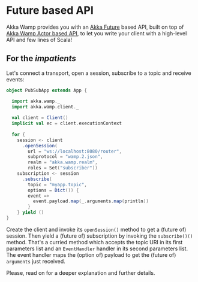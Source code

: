 # Future based API

Akka Wamp provides you with an [Akka Future](http://doc.akka.io/docs/akka/current/scala/futures.html) based API, built on top of [Akka Wamp Actor based API](../client/actor), to let you write your client with a high-level API and few lines of Scala!

## For the _impatients_
Let's connect a transport, open a session, subscribe to a topic and receive events:

```scala
object PubSubApp extends App {

  import akka.wamp._
  import akka.wamp.client._
  
  val client = Client()
  implicit val ec = client.executionContext
  
  for {
    session <- client
      .openSession(
        url = "ws://localhost:8080/router",
        subprotocol = "wamp.2.json",
        realm = "akka.wamp.realm",
        roles = Set("subscriber"))
    subscription <- session
      .subscribe(
        topic = "myapp.topic",
        options = Dict()) {
        event =>
          event.payload.map(_.arguments.map(println))
        }
    } yield ()
}
```

Create the client and invoke its ``openSession()`` method to get a (future of) session. Then yield a (future of) subscription by invoking the ``subscribe()()`` method. That's a curried method which accepts the topic URI in its first parameters list and an ``EventHandler`` handler in its second parameters list. The event handler maps the (option of) payload to get the (future of) ``arguments`` just received.

Please, read on for a deeper explanation and further details.
